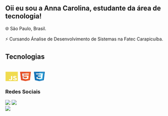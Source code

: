 ## Oii eu sou a Anna Carolina, estudante da área de tecnologia!

🌐 São Paulo, Brasil. 

⚡ Cursando Ánalise de Desenvolvimento de Sistemas na Fatec Carapicuíba.

## Tecnologias

<div style="display: inline_block"><br>
  <img align="center" alt="Anna-Js" height="30" width="40" src="https://raw.githubusercontent.com/devicons/devicon/master/icons/javascript/javascript-plain.svg">
  <img align="center" alt="Anna-HTML" height="30" width="40" src="https://raw.githubusercontent.com/devicons/devicon/master/icons/html5/html5-original.svg">
  <img align="center" alt="Anna-CSS" height="30" width="40" src="https://raw.githubusercontent.com/devicons/devicon/master/icons/css3/css3-original.svg">
  
</div>
  
### Redes Sociais

<div> 
  <a href = "mailto:contatoannacarolinalima@gmail.com"><img src="https://img.shields.io/badge/-Gmail-%23333?style=for-the-badge&logo=gmail&logoColor=white" target="_blank"></a>
  <a href="https://www.linkedin.com/in/anna-carolina-a497311a0/" target="_blank"><img src="https://img.shields.io/badge/-LinkedIn-%230077B5?style=for-the-badge&logo=linkedin&logoColor=white" target="_blank"></a> 
  
</div>

<img src="https://github-readme-stats.vercel.app/api?username=annaaldz&show_icons=true&count_private=true&theme=dark" />
 
